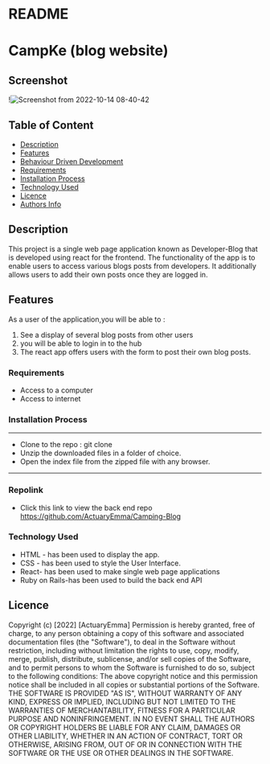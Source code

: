 # README

# CampKe (blog website)
 
## Screenshot
 !![Screenshot from 2022-10-14 08-40-42](https://user-images.githubusercontent.com/104425175/195777458-86e0bdec-ff2e-4abf-ac39-ec21d1d363fd.png)

 
 ## Table of Content
 - [Description](#description)
 - [Features](#features)
 - [Behaviour Driven Development](#Behaviour-Driven-Development)
 - [Requirements](#requirements)
 - [Installation Process](#installation-Process)
 - [Technology  Used](#technology-Used)
 - [Licence](#licence)
 - [Authors Info](#Authors-Info)
 ## Description
 <p>This project is a single web page  application known as Developer-Blog that is developed using react for the frontend. The functionality of the app is to enable users to access various blogs posts from developers. It additionally allows users to add their own posts once they are logged in.</p>

## Features
As a user of the application,you will be able to :
1. See a display of several blog posts from other users
1. you will be able to login in to the hub
3. The react app offers users with the form to post their own blog posts.


 ###  Requirements
 * Access to  a computer
 * Access to internet
 ### Installation Process
 ****
* Clone to the repo : git clone 
* Unzip the downloaded files in a folder of choice.
* Open the index file from the zipped file with any browser.
 ****
 

### Repolink
- Click this link to view the back end repo https://github.com/ActuaryEmma/Camping-Blog


### Technology  Used
* HTML - has been used to display the app.
* CSS - has been used to style the User Interface.
* React- has been used to make single web page applications
* Ruby on Rails-has been used to build the back end API


## Licence
Copyright (c) [2022] [ActuaryEmma]
Permission is hereby granted, free of charge, to any person obtaining a copy
of this software and associated documentation files (the "Software"), to deal
in the Software without restriction, including without limitation the rights
to use, copy, modify, merge, publish, distribute, sublicense, and/or sell
copies of the Software, and to permit persons to whom the Software is
furnished to do so, subject to the following conditions:
The above copyright notice and this permission notice shall be included in all
copies or substantial portions of the Software.
THE SOFTWARE IS PROVIDED "AS IS", WITHOUT WARRANTY OF ANY KIND, EXPRESS OR
IMPLIED, INCLUDING BUT NOT LIMITED TO THE WARRANTIES OF MERCHANTABILITY,
FITNESS FOR A PARTICULAR PURPOSE AND NONINFRINGEMENT. IN NO EVENT SHALL THE
AUTHORS OR COPYRIGHT HOLDERS BE LIABLE FOR ANY CLAIM, DAMAGES OR OTHER
LIABILITY, WHETHER IN AN ACTION OF CONTRACT, TORT OR OTHERWISE, ARISING FROM,
OUT OF OR IN CONNECTION WITH THE SOFTWARE OR THE USE OR OTHER DEALINGS IN THE
SOFTWARE.

 
